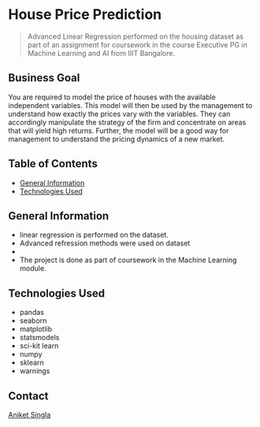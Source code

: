 # House Price Prediction
> Advanced Linear Regression performed on the housing dataset as part of an assignment for coursework in the course Executive PG in Machine Learning and AI from IIIT Bangalore. 

## Business Goal 
You are required to model the price of houses with the available independent variables. This model will then be used by the management to understand how exactly the prices vary with the variables. They can accordingly manipulate the strategy of the firm and concentrate on areas that will yield high returns. Further, the model will be a good way for management to understand the pricing dynamics of a new market.

## Table of Contents
* [General Information](#general-information)
* [Technologies Used](#technologies-used)

## General Information
- linear regression is performed on the dataset.
- Advanced refression methods were used on dataset
- 
- The project is done as part of coursework in the Machine Learning module. 
 

## Technologies Used
- pandas
- seaborn
- matplotlib
- statsmodels
- sci-kit learn
- numpy
- sklearn
- warnings



## Contact
[Aniket Singla](https://github.com/aniket003)
